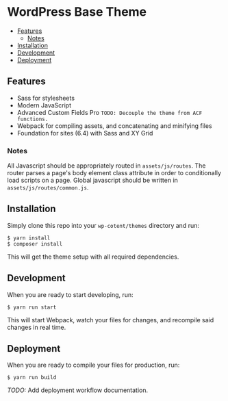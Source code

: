 # WordPress Base Theme
<!-- TOC -->

- [Features](#features)
	- [Notes](#notes)
- [Installation](#installation)
- [Development](#development)
- [Deployment](#deployment)

<!-- /TOC -->

## Features

* Sass for stylesheets
* Modern JavaScript
* Advanced Custom Fields Pro `TODO: Decouple the theme from ACF functions.`
* Webpack for compiling assets, and concatenating and minifying files
* Foundation for sites (6.4) with Sass and XY Grid

### Notes

All Javascript should be appropriately routed in `assets/js/routes`. The router parses a page's body element class attribute in order to conditionally load scripts on a page. Global javascript should be written in `assets/js/routes/common.js`.

## Installation
Simply clone this repo into your `wp-cotent/themes` directory and run:
```
$ yarn install
$ composer install
```
This will get the theme setup with all required dependencies.

## Development
When you are ready to start developing, run:
```
$ yarn run start
```
This will start Webpack, watch your files for changes, and recompile said changes in real time.

## Deployment
When you are ready to compile your files for production, run:
```
$ yarn run build
```
*TODO:* Add deployment workflow documentation. 
